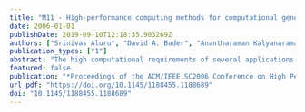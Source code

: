 ```yaml
---
title: "M11 - High-performance computing methods for computational genomics"
date: 2006-01-01
publishDate: 2019-09-10T12:18:35.903269Z
authors: ["Srinivas Aluru", "David A. Bader", "Anantharaman Kalyanaraman"]
publication_types: ["1"]
abstract: "The high computational requirements of several applications in computational genomics are aggravated by an exponential growth in biological databases. This tutorial will provide a detailed introduction to high-performance computing methods designed to address various large-scale problems in computational genomics. First, we will describe mpiBLAST and ScalaBLAST, which are parallelizations of the NCBI BLAST suite of programs used for querying against large sequence databases. Next, we will describe PaCE, which is a parallel DNA sequence clustering algorithm with applications to clustering Expressed Sequence Tags and whole genome assembly. Next, we describe GRAPPA, which is a high-performance software suite developed for phylogenetic reconstruction of a collection of organisms or genes. Throughout the tutorial, emphasis will be on scalability and effectiveness in exploiting large-scale state-of-the-art supercomputing technologies.The intended audience are academic and industry researchers, educators, and/or commercial application developers, with a computational background. No background in biology is assumed."
featured: false
publication: "*Proceedings of the ACM/IEEE SC2006 Conference on High Performance Networking and Computing, November 11-17, 2006, Tampa, FL, USA*"
url_pdf: "https://doi.org/10.1145/1188455.1188689"
doi: "10.1145/1188455.1188689"
---
```


